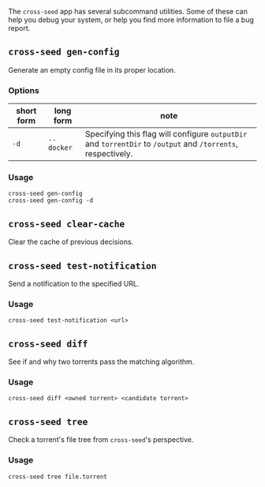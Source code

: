 The `cross-seed` app has several subcommand utilities. Some of these can help
you debug your system, or help you find more information to file a bug report.

## `cross-seed gen-config`

Generate an empty config file in its proper location.

### Options

| short form | long form  | note                                                                                                         |
| ---------- | ---------- | ------------------------------------------------------------------------------------------------------------ |
| `-d`       | `--docker` | Specifying this flag will configure `outputDir` and `torrentDir` to `/output` and `/torrents`, respectively. |

### Usage

```shell
cross-seed gen-config
cross-seed gen-config -d
```

## `cross-seed clear-cache`

Clear the cache of previous decisions.

## `cross-seed test-notification`

Send a notification to the specified URL.

### Usage

```shell
cross-seed test-notification <url>
```

## `cross-seed diff`

See if and why two torrents pass the matching algorithm.

### Usage

```shell
cross-seed diff <owned torrent> <candidate torrent>
```

## `cross-seed tree`

Check a torrent's file tree from `cross-seed`'s perspective.

### Usage

```shell
cross-seed tree file.torrent
```
